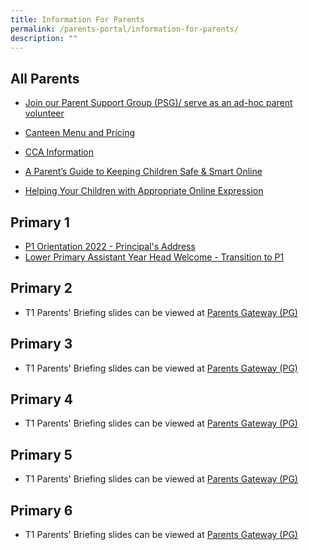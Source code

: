 ```yaml
---
title: Information For Parents
permalink: /parents-portal/information-for-parents/
description: ""
---
```

## All Parents


*   [Join our Parent Support Group (PSG)/ serve as an ad-hoc parent volunteer](https://www.peitongpri.moe.edu.sg/our-people/parent-support-group-psg/)
*   [Canteen Menu and Pricing](https://go.gov.sg/ptpscanteen)  
    
*   [CCA Information](https://staging.dnwkm7pl2hkf8.amplifyapp.com/ptps-experience/co-curricular-activities-cca/)
*   [A Parent’s Guide to Keeping Children Safe & Smart Online](/files/Parents%20Portal/Safe%20and%20Smart%20Online%20Parent%20Guide.pdf)
*   [Helping Your Children with Appropriate Online Expression](/files/Parents%20Portal/Parents%20Tipsheet%20-%20Appropriate%20Online%20Expression.pdf)

## Primary 1


*   [P1 Orientation 2022 - Principal's Address](/files/Parents%20Portal/P1%20Orientation%202022%20-%20Principals%20Address.pdf)
*   [Lower Primary Assistant Year Head Welcome - Transition to P1](/files/Parents%20Portal/Lower%20Primary%20Assistant%20Year%20Head%20Welcome%20-%20Transition%20to%20P1.pdf)


## Primary 2
* T1 Parents' Briefing slides can be viewed at [Parents Gateway (PG)](https://pg.moe.edu.sg/)

## Primary 3
* T1 Parents' Briefing slides can be viewed at [Parents Gateway (PG)](https://pg.moe.edu.sg/)

## Primary 4
* T1 Parents' Briefing slides can be viewed at [Parents Gateway (PG)](https://pg.moe.edu.sg/)

## Primary 5
* T1 Parents' Briefing slides can be viewed at [Parents Gateway (PG)](https://pg.moe.edu.sg/)

## Primary 6
* T1 Parents' Briefing slides can be viewed at [Parents Gateway (PG)](https://pg.moe.edu.sg/)